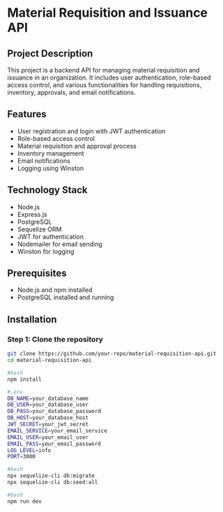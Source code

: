 # Material Requisition and Issuance API

## Project Description

This project is a backend API for managing material requisition and issuance in an organization. It includes user authentication, role-based access control, and various functionalities for handling requisitions, inventory, approvals, and email notifications.

## Features

- User registration and login with JWT authentication
- Role-based access control
- Material requisition and approval process
- Inventory management
- Email notifications
- Logging using Winston

## Technology Stack

- Node.js
- Express.js
- PostgreSQL
- Sequelize ORM
- JWT for authentication
- Nodemailer for email sending
- Winston for logging

## Prerequisites

- Node.js and npm installed
- PostgreSQL installed and running

## Installation

### Step 1: Clone the repository

```bash
git clone https://github.com/your-repo/material-requisition-api.git
cd material-requisition-api

#bash
npm install

#.env
DB_NAME=your_database_name
DB_USER=your_database_user
DB_PASS=your_database_password
DB_HOST=your_database_host
JWT_SECRET=your_jwt_secret
EMAIL_SERVICE=your_email_service
EMAIL_USER=your_email_user
EMAIL_PASS=your_email_password
LOG_LEVEL=info
PORT=3000

#bash
npx sequelize-cli db:migrate
npx sequelize-cli db:seed:all

#bash
npm run dev
